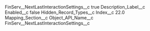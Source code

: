 <?xml version="1.0" encoding="UTF-8"?>
<CustomMetadata xmlns="http://soap.sforce.com/2006/04/metadata" xmlns:xsi="http://www.w3.org/2001/XMLSchema-instance" xmlns:xsd="http://www.w3.org/2001/XMLSchema">
    <label>FinServ__NextLastInteractionSettings__c</label>
    <protected>true</protected>
    <values>
        <field>Description_Label__c</field>
        <value xsi:nil="true"/>
    </values>
    <values>
        <field>Enabled__c</field>
        <value xsi:type="xsd:boolean">false</value>
    </values>
    <values>
        <field>Hidden_Record_Types__c</field>
        <value xsi:nil="true"/>
    </values>
    <values>
        <field>Index__c</field>
        <value xsi:type="xsd:double">22.0</value>
    </values>
    <values>
        <field>Mapping_Section__c</field>
        <value xsi:nil="true"/>
    </values>
    <values>
        <field>Object_API_Name__c</field>
        <value xsi:type="xsd:string">FinServ__NextLastInteractionSettings__c</value>
    </values>
</CustomMetadata>
